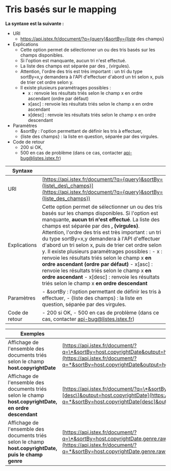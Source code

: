 # Tris basés sur le mapping


**La syntaxe est la suivante :**	
- URI	
  - https://api.istex.fr/document/?q={query}&sortBy={liste des champs}
- Explications	
  - Cette option permet de sélectionner un ou des tris basés sur les champs disponibles. 
  - Si l'option est manquante, aucun tri n'est effectué.
  - La liste des champs est séparée par des , (virgules).
  - Attention, l'ordre des tris est très important : un tri du type sortBy=x,y demandera à l'API d'effectuer d'abord un tri selon x, puis de trier cet ordre selon y.
  - Il existe plusieurs paramétrages possibles : 
    - x : renvoie les résultats triés selon le champ x en ordre ascendant (ordre par défaut)
    - x[asc] : renvoie les résultats triés selon le champ x en ordre ascendant
    - x[desc] : renvoie les résultats triés selon le champ x en ordre descendant
- Paramètres
  - &sortBy : l'option permettant de définir les tris à effectuer,
  - {liste des champs} : la liste en question, séparée par des virgules.
- Code de retour
  - 200 si OK, 
  - 500 en cas de problème (dans ce cas, contacter [api-bug@listes.istex.fr](mailto:api-bug@listes.istex.fr))

| Syntaxe |  |
| --- | --- |
| URI | [https://api.istex.fr/document/?q={query}&sortBy={liste\_des\_champs}](https://api.istex.fr/document/?q={query}&sortBy={liste_des_champs}) |
| Explications | Cette option permet de sélectionner un ou des tris basés sur les champs disponibles.  Si l'option est manquante, **aucun tri n'est effectué**.  La liste des champs est séparée par des **, \(virgules\)**.  Attention, l'ordre des tris est très important :  un tri du type sortBy=x,y demandera à l'API d'effectuer d'abord un tri selon x, puis de trier cet ordre selon y.  Il existe plusieurs paramétrages possibles :   - x : renvoie les résultats triés selon le champ x **en ordre ascendant \(ordre par défaut\)** - x\[asc\] : renvoie les résultats triés selon le champ x **en ordre ascendant** - x\[desc\] : renvoie les résultats triés selon le champ x **en ordre descendant** |
| Paramètres | - &sortBy : l'option permettant de définir les tris à effectuer, - {liste des champs} : la liste en question, séparée par des virgules. |
| Code de retour | - 200 si OK,   - 500 en cas de problème \(dans ce cas, contacter [api-bug@listes.istex.fr](mailto:api-bug@listes.istex.fr)\) |

| Exemples |  |
| --- | --- |
| Affichage de l'ensemble des documents triés selon le champ **host.copyrightDate** | [https://api.istex.fr/document/?q=\*&sortBy=host.copyrightDate&output=host.copyrightDate](https://api.istex.fr/document/?q=*&sortBy=host.copyrightDate&output=host.copyrightDate) |
| Affichage de l'ensemble des documents triés selon le champ **host.copyrightDate, en ordre descendant** | [https://api.istex.fr/document/?q=\*&sortBy=host.copyrightDate\[desc\]&output=host.copyrightDate](https://api.istex.fr/document/?q=*&sortBy=host.copyrightDate[desc]&output=host.copyrightDate) |
| Affichage de l'ensemble des documents triés selon le champ **host.copyrightDate, puis le champ genre** | [https://api.istex.fr/document/?q=\*&sortBy=host.copyrightDate,genre.raw&output=host.copyrightDate,genre](https://api.istex.fr/document/?q=*&sortBy=host.copyrightDate,genre.raw&output=host.copyrightDate,genre) |

